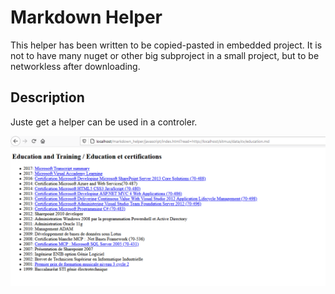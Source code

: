 Markdown Helper
===============

This helper has been written to be copied-pasted in embedded project.
It is not to have many nuget or other big subproject in a small project, but to be networkless after downloading.

Description
-----------

Juste get a helper can be used in a controler.

![Sample of Liist with this Markdown helper](./Documentation/SampleListWithMarkDownHelper.png)
